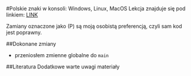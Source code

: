 #Polskie znaki w konsoli: Windows, Linux, MacOS
Lekcja znajduje się pod linkiem: [LINK](http://forum.pasja-informatyki.pl/131442/cr-c-%2315-polskie-znaki-w-konsoli-windows-linux-macos)

Zamiany oznaczone jako (P) są moją osobistą preferencją, czyli sam kod jest poprawny.

##Dokonane zmiany
- przeniosłem zmienne globalne do `main`


##Literatura
Dodatkowe warte uwagi materiały
